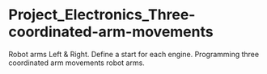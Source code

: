 # Project_Electronics_Three-coordinated-arm-movements
Robot arms Left &amp; Right.  Define a start for each engine.  Programming three coordinated arm movements robot arms.
